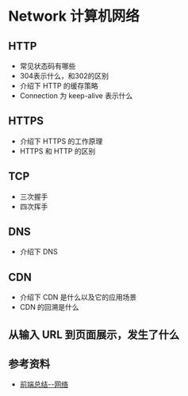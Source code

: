 # Network 计算机网络

## HTTP

- 常见状态码有哪些
- 304表示什么，和302的区别
- 介绍下 HTTP 的缓存策略
- Connection 为 keep-alive 表示什么

## HTTPS

- 介绍下 HTTPS 的工作原理
- HTTPS 和 HTTP 的区别

## TCP

- 三次握手
- 四次挥手

## DNS

- 介绍下 DNS

## CDN

- 介绍下 CDN 是什么以及它的应用场景
- CDN 的回溯是什么

## 从输入 URL 到页面展示，发生了什么

## 参考资料

- [前端总结--网络](https://segmentfault.com/a/1190000019109535)
